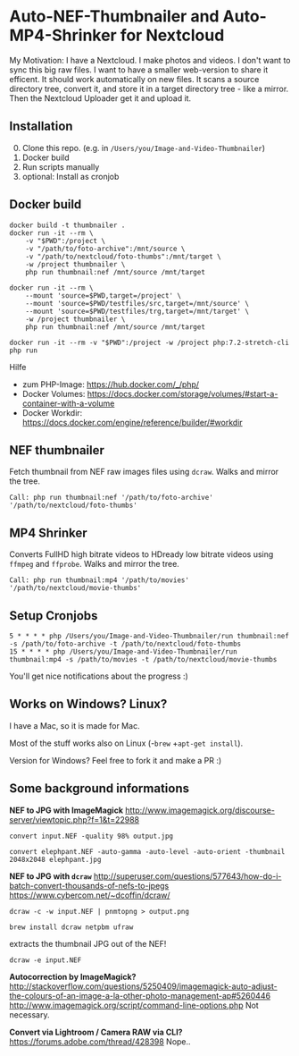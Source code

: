 # Auto-NEF-Thumbnailer and Auto-MP4-Shrinker for Nextcloud

My Motivation: I have a Nextcloud. I make photos and videos. I don't want to sync this big raw files. 
I want to have a smaller web-version to share it efficent. It should work automatically on new files.
It scans a source directory tree, convert it, and store it in a target directory tree - like a mirror.
Then the Nextcloud Uploader get it and upload it.

## Installation

0. Clone this repo.  (e.g. in `/Users/you/Image-and-Video-Thumbnailer`)
1. Docker build
2. Run scripts manually
3. optional: Install as cronjob

## Docker build

```
docker build -t thumbnailer .
docker run -it --rm \
    -v "$PWD":/project \
    -v "/path/to/foto-archive":/mnt/source \
    -v "/path/to/nextcloud/foto-thumbs":/mnt/target \
    -w /project thumbnailer \
    php run thumbnail:nef /mnt/source /mnt/target

docker run -it --rm \
    --mount 'source=$PWD,target=/project' \
    --mount 'source=$PWD/testfiles/src,target=/mnt/source' \
    --mount 'source=$PWD/testfiles/trg,target=/mnt/target' \
    -w /project thumbnailer \
    php run thumbnail:nef /mnt/source /mnt/target

docker run -it --rm -v "$PWD":/project -w /project php:7.2-stretch-cli php run
```

Hilfe
- zum PHP-Image: https://hub.docker.com/_/php/
- Docker Volumes: https://docs.docker.com/storage/volumes/#start-a-container-with-a-volume
- Docker Workdir: https://docs.docker.com/engine/reference/builder/#workdir


## NEF thumbnailer

Fetch thumbnail from NEF raw images files using `dcraw`. Walks and mirror the tree.

```
Call: php run thumbnail:nef '/path/to/foto-archive' '/path/to/nextcloud/foto-thumbs'
```

## MP4 Shrinker

Converts FullHD high bitrate videos to HDready low bitrate videos using `ffmpeg` and `ffprobe`. Walks and mirror the tree.

```
Call: php run thumbnail:mp4 '/path/to/movies' '/path/to/nextcloud/movie-thumbs'
```

## Setup Cronjobs
```
5 * * * * php /Users/you/Image-and-Video-Thumbnailer/run thumbnail:nef -s /path/to/foto-archive -t /path/to/nextcloud/foto-thumbs
15 * * * * php /Users/you/Image-and-Video-Thumbnailer/run thumbnail:mp4 -s /path/to/movies -t /path/to/nextcloud/movie-thumbs
```

You'll get nice notifications about the progress :)

## Works on Windows? Linux?

I have a Mac, so it is made for Mac. 

Most of the stuff works also on Linux (-`brew` +`apt-get install`).

Version for Windows? Feel free to fork it and make a PR :)


## Some background informations

**NEF to JPG with ImageMagick**
http://www.imagemagick.org/discourse-server/viewtopic.php?f=1&t=22988

```
convert input.NEF -quality 98% output.jpg

convert elephpant.NEF -auto-gamma -auto-level -auto-orient -thumbnail 2048x2048 elephpant.jpg
```

**NEF to JPG with `dcraw`**
http://superuser.com/questions/577643/how-do-i-batch-convert-thousands-of-nefs-to-jpegs
https://www.cybercom.net/~dcoffin/dcraw/

```
dcraw -c -w input.NEF | pnmtopng > output.png

brew install dcraw netpbm ufraw
```

extracts the thumbnail JPG out of the NEF!
```
dcraw -e input.NEF 
```


**Autocorrection by ImageMagick?**
http://stackoverflow.com/questions/5250409/imagemagick-auto-adjust-the-colours-of-an-image-a-la-other-photo-management-ap#5260446
http://www.imagemagick.org/script/command-line-options.php
Not necessary.

**Convert via Lightroom / Camera RAW via CLI?**
https://forums.adobe.com/thread/428398
Nope..
